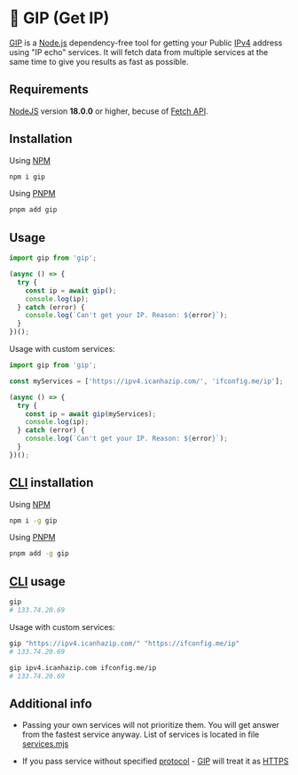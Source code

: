 # 🐷 GIP (Get IP)

[GIP](https://www.npmjs.com/package/gip) is a [Node.js](https://nodejs.org/en/) dependency-free tool for getting your Public [IPv4](https://en.wikipedia.org/wiki/IPv4) address using "IP echo" services. It will fetch data from multiple services at the same time to give you results as fast as possible.

## Requirements

[NodeJS](https://nodejs.org/en/download) version **18.0.0** or higher, becuse of [Fetch API](https://nodejs.org/en/blog/release/v18.0.0/).

## Installation

Using [NPM](https://docs.npmjs.com/cli/v10/commands/npm-install)

```bash
npm i gip
```

Using [PNPM](https://pnpm.io/pnpm-cli#commands)

```bash
pnpm add gip
```

## Usage

```js
import gip from 'gip';

(async () => {
  try {
    const ip = await gip();
    console.log(ip);
  } catch (error) {
    console.log(`Can't get your IP. Reason: ${error}`);
  }
})();
```

Usage with custom services:

```js
import gip from 'gip';

const myServices = ['https://ipv4.icanhazip.com/', 'ifconfig.me/ip'];

(async () => {
  try {
    const ip = await gip(myServices);
    console.log(ip);
  } catch (error) {
    console.log(`Can't get your IP. Reason: ${error}`);
  }
})();
```

## [CLI](https://en.wikipedia.org/wiki/Command-line_interface) installation

Using [NPM](https://docs.npmjs.com/cli/v10/commands/npm-install)

```bash
npm i -g gip
```

Using [PNPM](https://pnpm.io/pnpm-cli#commands)

```bash
pnpm add -g gip
```

## [CLI](https://en.wikipedia.org/wiki/Command-line_interface) usage

```bash
gip
# 133.74.20.69
```

Usage with custom services:

```bash
gip "https://ipv4.icanhazip.com/" "https://ifconfig.me/ip"
# 133.74.20.69

gip ipv4.icanhazip.com ifconfig.me/ip
# 133.74.20.69
```

## Additional info

- Passing your own services will not prioritize them. You will get answer from the fastest service anyway. List of services is located in file [services.mjs](https://github.com/Avaray/gip/blob/main/services.mjs)

- If you pass service without specified [protocol](https://en.wikipedia.org/wiki/Hypertext_Transfer_Protocol) - [GIP](https://www.npmjs.com/package/gip) will treat it as [HTTPS](https://en.wikipedia.org/wiki/HTTPS)
